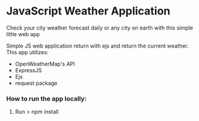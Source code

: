 # JavaScript Weather Application
Check your city weather forecast daily or any city on earth with this simple little web app

Simple JS web application return with ejs and return the current weather. This app utilizes:

* OpenWeatherMap's API
* ExpressJS
* Ejs
* request package

### How to run the app locally: 
1. Run > npm install
